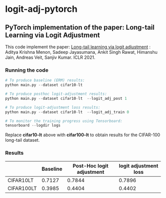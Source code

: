 # logit-adj-pytorch
## PyTorch implementation of the paper: Long-tail Learning via Logit Adjustment
This code implement the paper:
[Long-tail learning via logit adjustment](https://arxiv.org/abs/2007.07314) : Aditya Krishna Menon, Sadeep Jayasumana, Ankit Singh Rawat, Himanshu Jain, Andreas Veit, Sanjiv Kumar. ICLR 2021.

### Running the code
```python
# To produce baseline (ERM) results:
python main.py --dataset cifar10-lt

# To produce posthoc logit-adjustment results:
python main.py --dataset cifar10-lt  --logit_adj_post 1

# To produce logit-adjustment loss results:
python main.py --dataset cifar10-lt  --logit_adj_train 0

# To monitor the training progress using Tensorboard:
tensorboard --logdir logs


```

Replace **cifar10-lt** above with **cifar100-lt** to obtain results for the CIFAR-100 long-tail dataset.

### Results

|   | Baseline | Post-Hoc logit adjustment | logit adjustment loss|
| ------------- | ------------- | ------- | -------      |
| CIFAR10LT  | 0.7127  |   0.7844 | 0.7896 |
| CIFAR100LT | 0.3985 | 0.4404 | 0.4402 |
